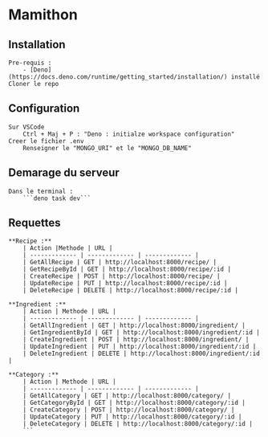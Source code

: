 # Mamithon

## Installation
    Pre-requis : 
        - [Deno](https://docs.deno.com/runtime/getting_started/installation/) installé
    Cloner le repo
## Configuration
    Sur VSCode 
        Ctrl + Maj + P : "Deno : initialze workspace configuration"
    Creer le fichier .env
        Renseigner le "MONGO_URI" et le "MONGO_DB_NAME"
## Demarage du serveur 
    Dans le terminal : 
        ```deno task dev```
## Requettes 

    **Recipe :**
        | Action |Methode | URL |
        | ------------- | ------------- | ------------- |
        | GetAllRecipe | GET | http://localhost:8000/recipe/ |
        | GetRecipeById | GET | http://localhost:8000/recipe/:id |
        | CreateRecipe | POST | http://localhost:8000/recipe/ |
        | UpdateRecipe | PUT | http://localhost:8000/recipe/:id |
        | DeleteRecipe | DELETE | http://localhost:8000/recipe/:id |
        
    **Ingredient :**
        | Action | Methode | URL |
        | ------------- | ------------- | ------------- |
        | GetAllIngredient | GET | http://localhost:8000/ingredient/ |
        | GetIngredientById | GET | http://localhost:8000/ingredient/:id |
        | CreateIngredient | POST | http://localhost:8000/ingredient/ |
        | UpdateIngredient | PUT | http://localhost:8000/ingredient/:id |
        | DeleteIngredient | DELETE | http://localhost:8000/ingredient/:id |
  
    **Category :**
        | Action | Methode | URL |
        | ------------- | ------------- | ------------- |
        | GetAllCategory | GET | http://localhost:8000/category/ |
        | GetCategoryById | GET | http://localhost:8000/category/:id |
        | CreateCategory | POST | http://localhost:8000/category/ |
        | UpdateCategory | PUT | http://localhost:8000/category/:id |
        | DeleteCategory | DELETE | http://localhost:8000/category/:id |
        ```